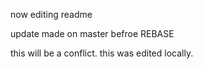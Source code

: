 

now editing readme

update made on master befroe REBASE

this will be a conflict. this was edited locally.